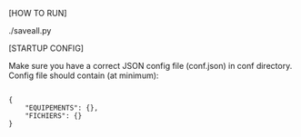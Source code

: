 [HOW TO RUN]

./saveall.py

[STARTUP CONFIG]

Make sure you have a correct JSON config file (conf.json) in conf directory.
Config file should contain (at minimum):

<code>
{
	"EQUIPEMENTS": {},
	"FICHIERS": {}
}
</code>


